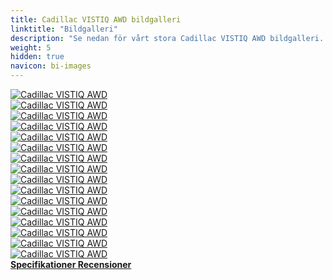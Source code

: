 ```yaml
---
title: Cadillac VISTIQ AWD bildgalleri
linktitle: "Bildgalleri"
description: "Se nedan för vårt stora Cadillac VISTIQ AWD bildgalleri. Klicka på bilderna för högupplösta versioner."
weight: 5
hidden: true
navicon: bi-images
---
```

<!-- markdownlint-disable MD033 -->
<div class="row" id ="my-gallery">
	<div class="pswp-grid-item col-6 col-md-4">
		<a href="https://media.evkx.net/multimedia/models/cadillac/vistiq/vistiq_awd/charging_1.jpg"
data-pswp-src="https://media.evkx.net/multimedia/models/cadillac/vistiq/vistiq_awd/charging_1.jpg"
data-pswp-width="3000"
data-pswp-height="1928" 
target="_blank">
			<img src="https://media.evkx.net/multimedia/models/cadillac/vistiq/vistiq_awd/charging_1_xst.jpg" alt="Cadillac VISTIQ AWD" class="img-fluid " />
		</a>
	</div>
	<div class="pswp-grid-item col-6 col-md-4">
		<a href="https://media.evkx.net/multimedia/models/cadillac/vistiq/vistiq_awd/details_1.jpg"
data-pswp-src="https://media.evkx.net/multimedia/models/cadillac/vistiq/vistiq_awd/details_1.jpg"
data-pswp-width="3000"
data-pswp-height="2001" 
target="_blank">
			<img src="https://media.evkx.net/multimedia/models/cadillac/vistiq/vistiq_awd/details_1_xst.jpg" alt="Cadillac VISTIQ AWD" class="img-fluid " />
		</a>
	</div>
	<div class="pswp-grid-item col-6 col-md-4">
		<a href="https://media.evkx.net/multimedia/models/cadillac/vistiq/vistiq_awd/details_2.jpg"
data-pswp-src="https://media.evkx.net/multimedia/models/cadillac/vistiq/vistiq_awd/details_2.jpg"
data-pswp-width="3000"
data-pswp-height="1688" 
target="_blank">
			<img src="https://media.evkx.net/multimedia/models/cadillac/vistiq/vistiq_awd/details_2_xst.jpg" alt="Cadillac VISTIQ AWD" class="img-fluid " />
		</a>
	</div>
	<div class="pswp-grid-item col-6 col-md-4">
		<a href="https://media.evkx.net/multimedia/models/cadillac/vistiq/vistiq_awd/exterior_1.jpg"
data-pswp-src="https://media.evkx.net/multimedia/models/cadillac/vistiq/vistiq_awd/exterior_1.jpg"
data-pswp-width="3000"
data-pswp-height="2001" 
target="_blank">
			<img src="https://media.evkx.net/multimedia/models/cadillac/vistiq/vistiq_awd/exterior_1_xst.jpg" alt="Cadillac VISTIQ AWD" class="img-fluid " />
		</a>
	</div>
	<div class="pswp-grid-item col-6 col-md-4">
		<a href="https://media.evkx.net/multimedia/models/cadillac/vistiq/vistiq_awd/exterior_2.jpg"
data-pswp-src="https://media.evkx.net/multimedia/models/cadillac/vistiq/vistiq_awd/exterior_2.jpg"
data-pswp-width="3000"
data-pswp-height="2001" 
target="_blank">
			<img src="https://media.evkx.net/multimedia/models/cadillac/vistiq/vistiq_awd/exterior_2_xst.jpg" alt="Cadillac VISTIQ AWD" class="img-fluid " />
		</a>
	</div>
	<div class="pswp-grid-item col-6 col-md-4">
		<a href="https://media.evkx.net/multimedia/models/cadillac/vistiq/vistiq_awd/exterior_3.jpg"
data-pswp-src="https://media.evkx.net/multimedia/models/cadillac/vistiq/vistiq_awd/exterior_3.jpg"
data-pswp-width="3000"
data-pswp-height="2242" 
target="_blank">
			<img src="https://media.evkx.net/multimedia/models/cadillac/vistiq/vistiq_awd/exterior_3_xst.jpg" alt="Cadillac VISTIQ AWD" class="img-fluid " />
		</a>
	</div>
	<div class="pswp-grid-item col-6 col-md-4">
		<a href="https://media.evkx.net/multimedia/models/cadillac/vistiq/vistiq_awd/exterior_4.jpg"
data-pswp-src="https://media.evkx.net/multimedia/models/cadillac/vistiq/vistiq_awd/exterior_4.jpg"
data-pswp-width="3000"
data-pswp-height="2001" 
target="_blank">
			<img src="https://media.evkx.net/multimedia/models/cadillac/vistiq/vistiq_awd/exterior_4_xst.jpg" alt="Cadillac VISTIQ AWD" class="img-fluid " />
		</a>
	</div>
	<div class="pswp-grid-item col-6 col-md-4">
		<a href="https://media.evkx.net/multimedia/models/cadillac/vistiq/vistiq_awd/exterior_5.jpg"
data-pswp-src="https://media.evkx.net/multimedia/models/cadillac/vistiq/vistiq_awd/exterior_5.jpg"
data-pswp-width="3000"
data-pswp-height="1716" 
target="_blank">
			<img src="https://media.evkx.net/multimedia/models/cadillac/vistiq/vistiq_awd/exterior_5_xst.jpg" alt="Cadillac VISTIQ AWD" class="img-fluid " />
		</a>
	</div>
	<div class="pswp-grid-item col-6 col-md-4">
		<a href="https://media.evkx.net/multimedia/models/cadillac/vistiq/vistiq_awd/frontseats_1.jpg"
data-pswp-src="https://media.evkx.net/multimedia/models/cadillac/vistiq/vistiq_awd/frontseats_1.jpg"
data-pswp-width="3000"
data-pswp-height="1687" 
target="_blank">
			<img src="https://media.evkx.net/multimedia/models/cadillac/vistiq/vistiq_awd/frontseats_1_xst.jpg" alt="Cadillac VISTIQ AWD" class="img-fluid " />
		</a>
	</div>
	<div class="pswp-grid-item col-6 col-md-4">
		<a href="https://media.evkx.net/multimedia/models/cadillac/vistiq/vistiq_awd/headlights_1.jpg"
data-pswp-src="https://media.evkx.net/multimedia/models/cadillac/vistiq/vistiq_awd/headlights_1.jpg"
data-pswp-width="3000"
data-pswp-height="2001" 
target="_blank">
			<img src="https://media.evkx.net/multimedia/models/cadillac/vistiq/vistiq_awd/headlights_1_xst.jpg" alt="Cadillac VISTIQ AWD" class="img-fluid " />
		</a>
	</div>
	<div class="pswp-grid-item col-6 col-md-4">
		<a href="https://media.evkx.net/multimedia/models/cadillac/vistiq/vistiq_awd/interior_1.jpg"
data-pswp-src="https://media.evkx.net/multimedia/models/cadillac/vistiq/vistiq_awd/interior_1.jpg"
data-pswp-width="3000"
data-pswp-height="1688" 
target="_blank">
			<img src="https://media.evkx.net/multimedia/models/cadillac/vistiq/vistiq_awd/interior_1_xst.jpg" alt="Cadillac VISTIQ AWD" class="img-fluid " />
		</a>
	</div>
	<div class="pswp-grid-item col-6 col-md-4">
		<a href="https://media.evkx.net/multimedia/models/cadillac/vistiq/vistiq_awd/main_1.jpg"
data-pswp-src="https://media.evkx.net/multimedia/models/cadillac/vistiq/vistiq_awd/main_1.jpg"
data-pswp-width="3000"
data-pswp-height="2001" 
target="_blank">
			<img src="https://media.evkx.net/multimedia/models/cadillac/vistiq/vistiq_awd/main_1_xst.jpg" alt="Cadillac VISTIQ AWD" class="img-fluid " />
		</a>
	</div>
	<div class="pswp-grid-item col-6 col-md-4">
		<a href="https://media.evkx.net/multimedia/models/cadillac/vistiq/vistiq_awd/roof_1.jpg"
data-pswp-src="https://media.evkx.net/multimedia/models/cadillac/vistiq/vistiq_awd/roof_1.jpg"
data-pswp-width="3000"
data-pswp-height="2001" 
target="_blank">
			<img src="https://media.evkx.net/multimedia/models/cadillac/vistiq/vistiq_awd/roof_1_xst.jpg" alt="Cadillac VISTIQ AWD" class="img-fluid " />
		</a>
	</div>
	<div class="pswp-grid-item col-6 col-md-4">
		<a href="https://media.evkx.net/multimedia/models/cadillac/vistiq/vistiq_awd/screens_1.jpg"
data-pswp-src="https://media.evkx.net/multimedia/models/cadillac/vistiq/vistiq_awd/screens_1.jpg"
data-pswp-width="3000"
data-pswp-height="1687" 
target="_blank">
			<img src="https://media.evkx.net/multimedia/models/cadillac/vistiq/vistiq_awd/screens_1_xst.jpg" alt="Cadillac VISTIQ AWD" class="img-fluid " />
		</a>
	</div>
	<div class="pswp-grid-item col-6 col-md-4">
		<a href="https://media.evkx.net/multimedia/models/cadillac/vistiq/vistiq_awd/screens_2.jpg"
data-pswp-src="https://media.evkx.net/multimedia/models/cadillac/vistiq/vistiq_awd/screens_2.jpg"
data-pswp-width="3000"
data-pswp-height="2001" 
target="_blank">
			<img src="https://media.evkx.net/multimedia/models/cadillac/vistiq/vistiq_awd/screens_2_xst.jpg" alt="Cadillac VISTIQ AWD" class="img-fluid " />
		</a>
	</div>
	<div class="pswp-grid-item col-6 col-md-4">
		<a href="https://media.evkx.net/multimedia/models/cadillac/vistiq/vistiq_awd/wheels_1.jpg"
data-pswp-src="https://media.evkx.net/multimedia/models/cadillac/vistiq/vistiq_awd/wheels_1.jpg"
data-pswp-width="3000"
data-pswp-height="2001" 
target="_blank">
			<img src="https://media.evkx.net/multimedia/models/cadillac/vistiq/vistiq_awd/wheels_1_xst.jpg" alt="Cadillac VISTIQ AWD" class="img-fluid " />
		</a>
	</div>
</div>
<script type="module">
  import PhotoSwipeLightbox from '/js/photoswipe-lightbox.esm.js';
    const lightbox = new PhotoSwipeLightbox({
       gallery: '#my-gallery',
        children: 'a',
        pswpModule: () => import('/js/photoswipe.esm.js')
    });
lightbox.init();
</script>
<div class="mt-3 mb-3">
<a href="../specifications/" class="text-decoration-none text-black">
<strong><i class="bi-arrow-left"></i> Specifikationer </strong>
</a>
<a href="../reviews/" class="text-decoration-none text-black float-end">
<strong>Recensioner <i class="bi-arrow-right"></i></strong>
</a>
</div>
